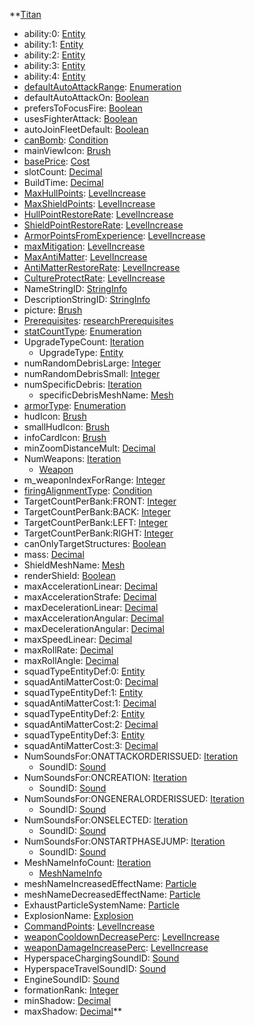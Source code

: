 **[Titan](RebellionTitan.md)
  * ability:0: [Entity](Entity.md)
  * ability:1: [Entity](Entity.md)
  * ability:2: [Entity](Entity.md)
  * ability:3: [Entity](Entity.md)
  * ability:4: [Entity](Entity.md)
  * [defaultAutoAttackRange](RebelliondefaultAutoAttackRange.md): [Enumeration](Enumeration.md)
  * defaultAutoAttackOn: [Boolean](Boolean.md)
  * prefersToFocusFire: [Boolean](Boolean.md)
  * usesFighterAttack: [Boolean](Boolean.md)
  * autoJoinFleetDefault: [Boolean](Boolean.md)
  * [canBomb](RebellioncanBomb.md): [Condition](Condition.md)
  * mainViewIcon: [Brush](Brush.md)
  * [basePrice](RebellionCost.md): [Cost](Cost.md)
  * slotCount: [Decimal](Decimal.md)
  * BuildTime: [Decimal](Decimal.md)
  * [MaxHullPoints](RebellionLevelIncrease.md): [LevelIncrease](LevelIncrease.md)
  * [MaxShieldPoints](RebellionLevelIncrease.md): [LevelIncrease](LevelIncrease.md)
  * [HullPointRestoreRate](RebellionLevelIncrease.md): [LevelIncrease](LevelIncrease.md)
  * [ShieldPointRestoreRate](RebellionLevelIncrease.md): [LevelIncrease](LevelIncrease.md)
  * [ArmorPointsFromExperience](RebellionLevelIncrease.md): [LevelIncrease](LevelIncrease.md)
  * [maxMitigation](RebellionLevelIncrease.md): [LevelIncrease](LevelIncrease.md)
  * [MaxAntiMatter](RebellionLevelIncrease.md): [LevelIncrease](LevelIncrease.md)
  * [AntiMatterRestoreRate](RebellionLevelIncrease.md): [LevelIncrease](LevelIncrease.md)
  * [CultureProtectRate](RebellionLevelIncrease.md): [LevelIncrease](LevelIncrease.md)
  * NameStringID: [StringInfo](StringInfo.md)
  * DescriptionStringID: [StringInfo](StringInfo.md)
  * picture: [Brush](Brush.md)
  * [Prerequisites](RebellionresearchPrerequisites.md): [researchPrerequisites](researchPrerequisites.md)
  * [statCountType](RebellionstatCountType.md): [Enumeration](Enumeration.md)
  * UpgradeTypeCount: [Iteration](Iteration.md)
    * UpgradeType: [Entity](Entity.md)
  * numRandomDebrisLarge: [Integer](Integer.md)
  * numRandomDebrisSmall: [Integer](Integer.md)
  * numSpecificDebris: [Iteration](Iteration.md)
    * specificDebrisMeshName: [Mesh](Mesh.md)
  * [armorType](RebellionarmorType.md): [Enumeration](Enumeration.md)
  * hudIcon: [Brush](Brush.md)
  * smallHudIcon: [Brush](Brush.md)
  * infoCardIcon: [Brush](Brush.md)
  * minZoomDistanceMult: [Decimal](Decimal.md)
  * NumWeapons: [Iteration](Iteration.md)
    * [Weapon](RebellionWeapon.md)
  * m\_weaponIndexForRange: [Integer](Integer.md)
  * [firingAlignmentType](RebellionfiringAlignmentType.md): [Condition](Condition.md)
  * TargetCountPerBank:FRONT: [Integer](Integer.md)
  * TargetCountPerBank:BACK: [Integer](Integer.md)
  * TargetCountPerBank:LEFT: [Integer](Integer.md)
  * TargetCountPerBank:RIGHT: [Integer](Integer.md)
  * canOnlyTargetStructures: [Boolean](Boolean.md)
  * mass: [Decimal](Decimal.md)
  * ShieldMeshName: [Mesh](Mesh.md)
  * renderShield: [Boolean](Boolean.md)
  * maxAccelerationLinear: [Decimal](Decimal.md)
  * maxAccelerationStrafe: [Decimal](Decimal.md)
  * maxDecelerationLinear: [Decimal](Decimal.md)
  * maxAccelerationAngular: [Decimal](Decimal.md)
  * maxDecelerationAngular: [Decimal](Decimal.md)
  * maxSpeedLinear: [Decimal](Decimal.md)
  * maxRollRate: [Decimal](Decimal.md)
  * maxRollAngle: [Decimal](Decimal.md)
  * squadTypeEntityDef:0: [Entity](Entity.md)
  * squadAntiMatterCost:0: [Decimal](Decimal.md)
  * squadTypeEntityDef:1: [Entity](Entity.md)
  * squadAntiMatterCost:1: [Decimal](Decimal.md)
  * squadTypeEntityDef:2: [Entity](Entity.md)
  * squadAntiMatterCost:2: [Decimal](Decimal.md)
  * squadTypeEntityDef:3: [Entity](Entity.md)
  * squadAntiMatterCost:3: [Decimal](Decimal.md)
  * NumSoundsFor:ONATTACKORDERISSUED: [Iteration](Iteration.md)
    * SoundID: [Sound](Sound.md)
  * NumSoundsFor:ONCREATION: [Iteration](Iteration.md)
    * SoundID: [Sound](Sound.md)
  * NumSoundsFor:ONGENERALORDERISSUED: [Iteration](Iteration.md)
    * SoundID: [Sound](Sound.md)
  * NumSoundsFor:ONSELECTED: [Iteration](Iteration.md)
    * SoundID: [Sound](Sound.md)
  * NumSoundsFor:ONSTARTPHASEJUMP: [Iteration](Iteration.md)
    * SoundID: [Sound](Sound.md)
  * MeshNameInfoCount: [Iteration](Iteration.md)
    * [MeshNameInfo](RebellionMeshNameInfo.md)
  * meshNameIncreasedEffectName: [Particle](Particle.md)
  * meshNameDecreasedEffectName: [Particle](Particle.md)
  * ExhaustParticleSystemName: [Particle](Particle.md)
  * ExplosionName: [Explosion](Explosion.md)
  * [CommandPoints](RebellionLevelIncrease.md): [LevelIncrease](LevelIncrease.md)
  * [weaponCooldownDecreasePerc](RebellionLevelIncrease.md): [LevelIncrease](LevelIncrease.md)
  * [weaponDamageIncreasePerc](RebellionLevelIncrease.md): [LevelIncrease](LevelIncrease.md)
  * HyperspaceChargingSoundID: [Sound](Sound.md)
  * HyperspaceTravelSoundID: [Sound](Sound.md)
  * EngineSoundID: [Sound](Sound.md)
  * formationRank: [Integer](Integer.md)
  * minShadow: [Decimal](Decimal.md)
  * maxShadow: [Decimal](Decimal.md)**
